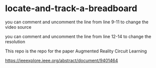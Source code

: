 # locate-and-track-a-breadboard

you can comment and uncomment the line from line 9-11 to change the video source

you can comment and uncomment the line from line 12-14 to change the resolution

This repo is the repo for the paper Augmented Reality Circuit Learning

https://ieeexplore.ieee.org/abstract/document/9401464

